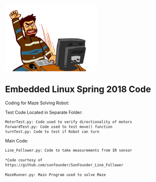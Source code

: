 ![Coding GIF](/misc/giphy.gif)

# Embedded Linux Spring 2018 Code

Coding for Maze Solving Robot:

Test Code Located in Separate Folder:

	MotorTest.py: Code used to verify directionality of motors
	ForwardTest.py: Code used to test move() function
	turnTest.py: Code to test if Robot can turn

Main Code:

	Line_Follower.py: Code to take measurements from IR sensor

	*Code courtesy of https://github.com/sunfounder/SunFounder_Line_Follower

	MazeRunner.py: Main Program used to solve Maze
